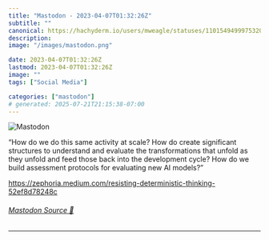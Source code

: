 ```yaml
---
title: "Mastodon - 2023-04-07T01:32:26Z"
subtitle: ""
canonical: https://hachyderm.io/users/mweagle/statuses/110154949997532005
description:
image: "/images/mastodon.png"

date: 2023-04-07T01:32:26Z
lastmod: 2023-04-07T01:32:26Z
image: ""
tags: ["Social Media"]

categories: ["mastodon"]
# generated: 2025-07-21T21:15:38-07:00
---
```

![Mastodon](/images/mastodon.png)

<p>“How do we do this same activity at scale? How do create significant structures to understand and evaluate the transformations that unfold as they unfold and feed those back into the development cycle? How do we build assessment protocols for evaluating new AI models?”</p><p><a href="https://zephoria.medium.com/resisting-deterministic-thinking-52ef8d78248c" target="_blank" rel="nofollow noopener noreferrer" translate="no"><span class="invisible">https://</span><span class="ellipsis">zephoria.medium.com/resisting-</span><span class="invisible">deterministic-thinking-52ef8d78248c</span></a></p>


###### [Mastodon Source 🐘](https://hachyderm.io/@mweagle/110154949997532005)

___

